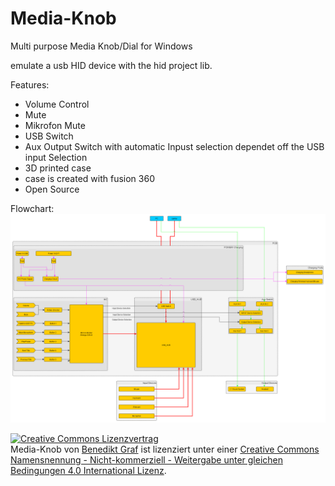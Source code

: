 # Media-Knob

Multi purpose Media Knob/Dial for Windows

emulate a usb HID device with the hid project lib.

Features:
- Volume Control
- Mute
- Mikrofon Mute
- USB Switch
- Aux Output Switch with automatic Inpust selection dependet off the USB input Selection
- 3D printed case
- case is created with fusion 360
- Open Source

Flowchart:
![Flowchart](https://github.com/Krijf/Media-Knob/blob/V0.1/Documentation/Media_Knob.png)






<a rel="license" href="http://creativecommons.org/licenses/by-nc-sa/4.0/"><img alt="Creative Commons Lizenzvertrag" style="border-width:0" src="https://i.creativecommons.org/l/by-nc-sa/4.0/88x31.png" /></a><br /><span xmlns:dct="http://purl.org/dc/terms/" href="http://purl.org/dc/dcmitype/Dataset" property="dct:title" rel="dct:type">Media-Knob</span> von <a xmlns:cc="http://creativecommons.org/ns#" href="https://github.com/Krijf/Media-Knob" property="cc:attributionName" rel="cc:attributionURL">Benedikt Graf</a> ist lizenziert unter einer <a rel="license" href="http://creativecommons.org/licenses/by-nc-sa/4.0/">Creative Commons Namensnennung - Nicht-kommerziell - Weitergabe unter gleichen Bedingungen 4.0 International Lizenz</a>.

